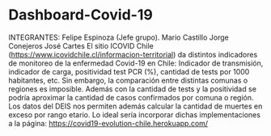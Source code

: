 # Dashboard-Covid-19
INTEGRANTES:
Felipe Espinoza (Jefe grupo).
Mario Castillo
Jorge Conejeros
José Cartes
El sitio ICOVID Chile (https://www.icovidchile.cl/informacion-territorial) da distintos indicadores de monitoreo de la enfermedad Covid-19 en Chile: Indicador de transmisión, indicador de carga, positividad test PCR (%), cantidad de tests por 1000 habitantes, etc. Sin embargo, la comparación entre distintas comunas o regiones es imposible. Además con la cantidad de tests y la positividad se podría aproximar la cantidad de casos confirmados por comuna o región. Los datos del DEIS nos permiten además calcular la cantidad de muertes en exceso por rango etario. Lo ideal sería incorporar dichas implementaciones a la página: https://covid19-evolution-chile.herokuapp.com/
